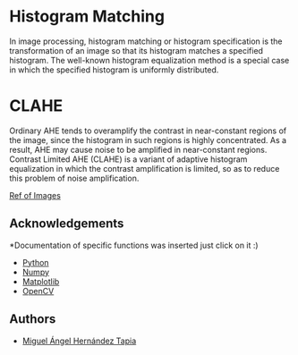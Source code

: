 
# Histogram Matching

In image processing, histogram matching or histogram specification is the transformation of an image so that its histogram matches a specified histogram.
The well-known histogram equalization method is a special case in which the specified histogram is uniformly distributed.

# CLAHE 

Ordinary AHE tends to overamplify the contrast in near-constant regions of the image, since the histogram in such regions is highly concentrated. As a result, AHE may cause noise to be amplified in near-constant regions. 
Contrast Limited AHE (CLAHE) is a variant of adaptive histogram equalization in which the contrast amplification is limited, so as to reduce this problem of noise amplification.





[Ref of Images](https://docs.opencv.org/4.x/d5/daf/tutorial_py_histogram_equalization.html)

## Acknowledgements
*Documentation of specific functions was inserted just click on it :) 
 - [Python](https://www.python.org/)
 - [Numpy](https://numpy.org/doc/stable/reference/generated/numpy.interp.html)
 - [Matplotlib](https://matplotlib.org/stable/api/_as_gen/matplotlib.pyplot.imshow.html)
 - [OpenCV](https://docs.opencv.org/4.x/d5/daf/tutorial_py_histogram_equalization.html)
## Authors

- [Miguel Ángel Hernández Tapia](https://github.com/MiguelAngel-ht)


